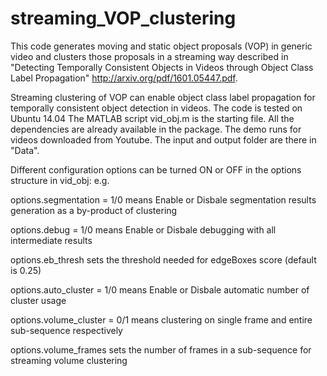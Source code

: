 # streaming_VOP_clustering

This code generates moving and static object proposals (VOP) in generic video and clusters those proposals in a streaming way described in "Detecting Temporally Consistent Objects in Videos through Object Class Label Propagation"
http://arxiv.org/pdf/1601.05447.pdf.

Streaming clustering of VOP can enable object class label propagation for temporally consistent object detection in videos.
The code is tested on Ubuntu 14.04
The MATLAB script vid_obj.m is the starting file. All the dependencies are already available in the package. The demo runs for videos downloaded from Youtube. The input and output folder are there in "Data".

Different configuration options can be turned ON or OFF in the options structure in vid_obj: e.g. 

options.segmentation = 1/0 means Enable or Disbale segmentation results generation as a by-product of clustering 

options.debug = 1/0 means Enable or Disbale debugging with all intermediate results

options.eb_thresh sets the threshold needed for edgeBoxes score (default is 0.25) 

options.auto_cluster = 1/0 means Enable or Disbale automatic number of cluster usage 

options.volume_cluster = 0/1 means clustering on single frame and entire sub-sequence respectively 

options.volume_frames sets the number of frames in a sub-sequence for streaming volume clustering


